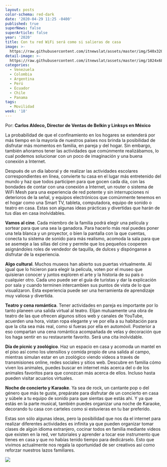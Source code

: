 ```yaml
---
layout: posts
color-schema: red-dark
date: '2020-04-29 11:25 -0400'
published: true
superNews: false
superArticle: false
year: '2020'
title: Con tu red WiFi será como si salieras de casa
image: >-
  https://raw.githubusercontent.com/itnewslat/assets/master/img/540x320/Wifi-Hogar-p.jpg
detail-image: >-
  https://raw.githubusercontent.com/itnewslat/assets/master/img/1024x680/Wifi-Hogar-g.jpg
categories:
  - Venezuela
  - Colombia
  - Argentina
  - Perú
  - Ecuador
  - Chile
  - Panama
tags:
  - Movilidad
week: '18'
---
```

Por: **Carlos Aldeco, Director de Ventas de Belkin y Linksys en México**
 
La probabilidad de que el confinamiento en los hogares se extenderá  por más tiempo en la mayoría de nuestros países nos brinda la posibilidad de disfrutar más momentos en familia, en pareja y del hogar. Sin embargo, también añoramos tener las actividades que comúnmente realizábamos, lo cual podemos solucionar con un poco de imaginación y una buena conexión a Internet. 
 
Después de un día laboral y de realizar las actividades escolares correspondientes en línea, convierte tu casa en el lugar más entretenido del mundo y haz que todos participen para que gocen cada día, con las bondades de contar con una  conexión a Internet, un router o sistema de WiFi Mesh para una experiencia de red potente y sin interrupciones ni deterioros de la señal, y equipos electrónicos que comúnmente tenemos en el hogar como una Smart TV, tableta, computadora, equipo de sonido o teatro en casa. Estas son algunas ideas prácticas y divertidas que harán de tus días en casa inolvidables.
 
**Vamos al cine**. Cada miembro de la familia podrá elegir una película y sortear para que una sea la ganadora. Para hacerlo más real puedes poner una tela blanca y un proyector, o bien la pantalla con la que cuentas, conecta tu sistema de sonido para más realismo, acomoda la sala para que se asemeje a las sillas del cine y permite que los pequeños cooperen asignándoles roles de vendedor de taquilla, de dulces y dispónganse a disfrutar de la experiencia.
 
**Algo cultural**. Muchos museos han abierto sus puertas virtualmente. Al igual que lo hicieron para elegir la película, voten por el museo que quisieran conocer y juntos exploren el arte y la historia de su país o cualquier otro. Cada uno puede ser el guía de turistas y dar la explicación por sala y cuando terminen intercambien sus puntos de vista de lo que visualizaron. Esta experiencia puede ser una herramienta de aprendizaje muy valiosa y divertida. 
 
**Teatro y cena romántica**. Tener actividades en pareja es importante por lo tanto planeen una salida virtual al teatro. Elijan mutuamente una obra de teatro de las que ofrecen algunos sitios web y canales de YouTube, acuerden una hora, vistan ropa elegante y ve por ella a su habitación para que la cita sea más real, como si fueras por ella en automóvil. Posterior a eso compartan una cena romántica acompañada de velas y decoración que los haga sentir en su restaurante favorito. Será una cita inolvidable. 
 
**Día de picnic y zoológico**. Haz un espacio en casa y acomoda un mantel en el piso así como los utensilios y comida propio de una salida al campo, mientras simulan estar en un zoológico viendo videos a través de transmisiones online, redes sociales y sitios web. Descubre en familia cómo viven los animales, puedes buscar en internet más acerca del o de los animales favoritos para que conozcan más acerca de ellos. Incluso hasta pueden visitar acuarios virtuales.
 
**Noche de concierto y Karaoke**. Ya sea de rock, un cantante pop o del género que más te guste, prepárate para disfrutar de un concierto en casa y súbele a tu equipo de sonido para que sientas que estás ahí. Y ya que estás en la parte musical, también puedes organizar una noche de Karaoke, decorando tu casa con carteles como si estuvieras en tu bar preferido.
 
Estas son sólo algunas ideas, pero la posibilidad que nos da el internet para realizar diferentes actividades es infinita ya que pueden organizar tomar clases de algún idioma extranjero, cocinar todos en familia mediante videos que existen en la red, ver tutoriales y aprender a tocar ese instrumento que tienes en casa y que no habías tenido tiempo para dedicárselo. Esto que vivimos actualmente nos regala la oportunidad de ser creativos así como reforzar nuestros lazos familiares.

<img src="https://tracker.metricool.com/c3po.jpg?hash=56f88a41e39ab42c063cc51676587a04"/>